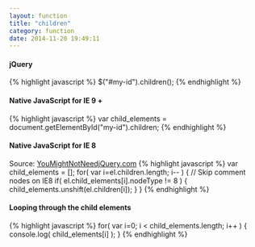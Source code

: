 ```yaml
---
layout: function
title: "children"
category: function
date: 2014-11-20 19:49:11
---
```


#### jQuery
{% highlight javascript %}
$("#my-id").children();
{% endhighlight %}

#### Native JavaScript for IE 9 +
{% highlight javascript %}
var child_elements = document.getElementById("my-id").children;
{% endhighlight %}

#### Native JavaScript for IE 8
Source: [YouMightNotNeedjQuery.com](http://youmightnotneedjquery.com/#children)
{% highlight javascript %}
var child_elements = [];
for( var i=el.children.length; i-- ) {
	// Skip comment nodes on IE8
	if( el.child_elements[i].nodeType != 8 ) {
		child_elements.unshift(el.children[i]);
	}
}
{% endhighlight %}

#### Looping through the child elements
{% highlight javascript %}
for( var i=0; i < child_elements.length; i++ ) {
	console.log( child_elements[i] );
}
{% endhighlight %}